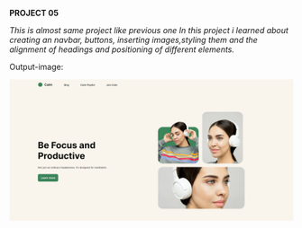 **PROJECT 05**  

_This is almost same project like previous one In this project i learned about creating an navbar, buttons, inserting images,styling them and the alignment of headings and positioning of different elements._ 


Output-image:


![project 5](./output.png)